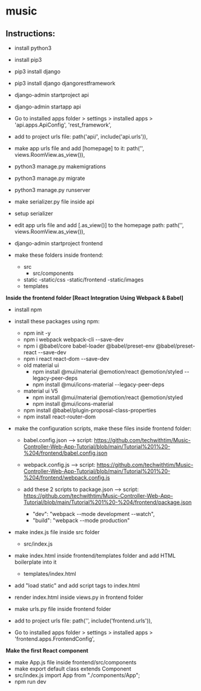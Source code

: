 # music

## Instructions:

- install python3
- install pip3
- pip3 install django
- pip3 install django djangorestframework
- django-admin startproject api
- django-admin startapp api
- Go to installed apps folder > settings > installed apps >
  'api.apps.ApiConfig',
  'rest_framework',
- add to project urls file:
  path('api/', include('api.urls')),
- make app urls file and add [homepage] to it:
  path('', views.RoomView.as_view()),
- python3 manage.py makemigrations
- python3 manage.py migrate
- python3 manage.py runserver
- make serializer.py file inside api
- setup serializer
- edit app urls file and add [.as_view()] to the homepage path:
  path('', views.RoomView.as_view()),

- django-admin startproject frontend
- make these folders inside frontend:
  - src
    - src/components
  - static
    -static/css
    -static/frontend
    -static/images
  - templates

**Inside the frontend folder [React Integration Using Webpack & Babel]**

- install npm
- install these packages using npm:

  - npm init -y
  - npm i webpack webpack-cli --save-dev
  - npm i @babel/core babel-loader @babel/preset-env @babel/preset-react --save-dev
  - npm i react react-dom --save-dev
  - old material ui
    - npm install @mui/material @emotion/react @emotion/styled --legacy-peer-deps
    - npm install @mui/icons-material --legacy-peer-deps
  - material ui V5
    - npm install @mui/material @emotion/react @emotion/styled
    - npm install @mui/icons-material
  - npm install @babel/plugin-proposal-class-properties
  - npm install react-router-dom

- make the configuration scripts, make these files inside frontend folder:

  - babel.config.json --> script: https://github.com/techwithtim/Music-Controller-Web-App-Tutorial/blob/main/Tutorial%201%20-%204/frontend/babel.config.json

  - webpack.config.js --> script: https://github.com/techwithtim/Music-Controller-Web-App-Tutorial/blob/main/Tutorial%201%20-%204/frontend/webpack.config.js

  - add these 2 scripts to package.json --> script: https://github.com/techwithtim/Music-Controller-Web-App-Tutorial/blob/main/Tutorial%201%20-%204/frontend/package.json
    - "dev": "webpack --mode development --watch",
    - "build": "webpack --mode production"

- make index.js file inside src folder
  - src/index.js
- make index.html inside frontend/templates folder and add HTML boilerplate into it
  - templates/index.html
- add "load static" and add script tags to index.html
- render index.html inside views.py in frontend folder
- make urls.py file inside frontend folder
- add to project urls file:
  path('', include('frontend.urls')),
- Go to installed apps folder > settings > installed apps >
  'frontend.apps.FrontendConfig',

**Make the first React component**

- make App.js file inside frontend/src/components
- make export default class extends Component
- src/index.js import App from "./components/App";
- npm run dev
